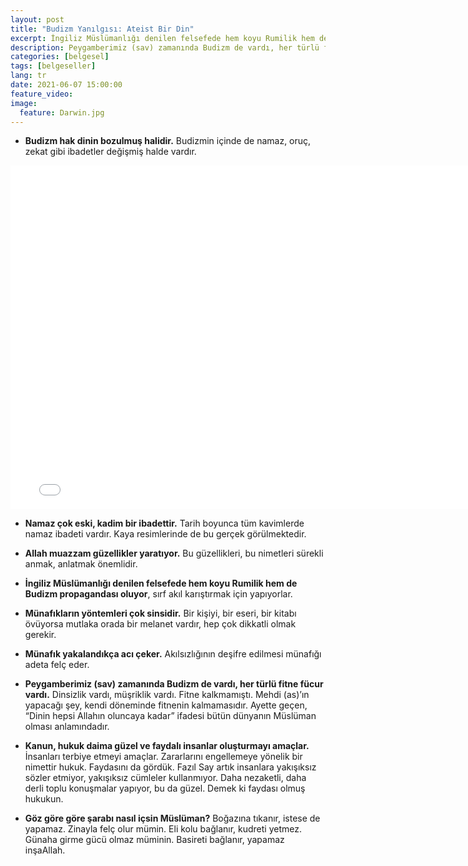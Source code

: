 ```yaml
---
layout: post
title: "Budizm Yanılgısı: Ateist Bir Din"
excerpt: İngiliz Müslümanlığı denilen felsefede hem koyu Rumilik hem de Budizm propagandası oluyor, sırf akıl karıştırmak için yapıyorlar.
description: Peygamberimiz (sav) zamanında Budizm de vardı, her türlü fitne fücur vardı. Dinsizlik vardı, müşriklik vardı. Fitne kalkmamıştı. Mehdi (as)’ın yapacağı şey, kendi döneminde fitnenin kalmamasıdır. Ayette geçen, “Dinin hepsi Allahın oluncaya kadar” ifadesi bütün dünyanın Müslüman olması anlamındadır. 
categories: [belgesel]
tags: [belgeseller]
lang: tr
date: 2021-06-07 15:00:00
feature_video: 
image:
  feature: Darwin.jpg
---
```


- **Budizm hak dinin bozulmuş halidir.** Budizmin içinde de namaz, oruç, zekat gibi ibadetler değişmiş halde vardır.

<div class="responsive-wrap">
<iframe src="//e.pcloud.link/publink/show?code=XZhRfVZt35SPnr9tzj2tvGr7IAyJ5Hu480V" scrolling="no" frameborder="0"  width="780" height="550" allowfullscreen="true" webkitallowfullscreen="true" mozallowfullscreen="true"></iframe>
</div>

- **Namaz çok eski, kadim bir ibadettir.** Tarih boyunca tüm kavimlerde namaz ibadeti vardır. Kaya resimlerinde de bu gerçek görülmektedir.

- **Allah muazzam güzellikler yaratıyor.** Bu güzellikleri, bu nimetleri sürekli anmak, anlatmak önemlidir.

- **İngiliz Müslümanlığı denilen felsefede hem koyu Rumilik hem de Budizm propagandası oluyor**, sırf akıl karıştırmak için yapıyorlar.

- **Münafıkların yöntemleri çok sinsidir.** Bir kişiyi, bir eseri, bir kitabı övüyorsa mutlaka orada bir melanet vardır, hep çok dikkatli olmak gerekir.

- **Münafık yakalandıkça acı çeker.** Akılsızlığının deşifre edilmesi münafığı adeta felç eder.

- **Peygamberimiz (sav) zamanında Budizm de vardı, her türlü fitne fücur vardı.** Dinsizlik vardı, müşriklik vardı. Fitne kalkmamıştı. Mehdi (as)’ın yapacağı şey, kendi döneminde fitnenin kalmamasıdır. Ayette geçen, “Dinin hepsi Allahın oluncaya kadar” ifadesi bütün dünyanın Müslüman olması anlamındadır.

- **Kanun, hukuk daima güzel ve faydalı insanlar oluşturmayı amaçlar.** İnsanları terbiye etmeyi amaçlar. Zararlarını engellemeye yönelik bir nimettir hukuk. Faydasını da gördük. Fazıl Say artık insanlara yakışıksız sözler etmiyor, yakışıksız cümleler kullanmıyor. Daha nezaketli, daha derli toplu konuşmalar yapıyor, bu da güzel. Demek ki faydası olmuş hukukun.

- **Göz göre göre şarabı nasıl içsin Müslüman?** Boğazına tıkanır, istese de yapamaz. Zinayla felç olur mümin. Eli kolu bağlanır, kudreti yetmez. Günaha girme gücü olmaz müminin. Basireti bağlanır, yapamaz inşaAllah.


